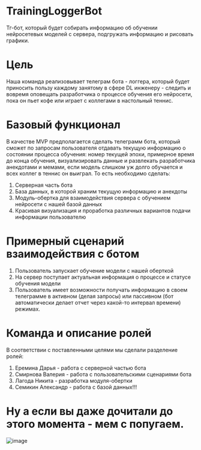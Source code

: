 # TrainingLoggerBot
Тг-бот, который будет собирать информацию об обучении нейросетевых моделей с сервера,  подгружать информацию и рисовать графики. 

# Цель
Наша команда реализовывает телеграм бота - логгера, который будет приносить пользу каждому занятому в сфере DL инженеру - следить и вовремя оповещать разработчика о процессе обучения его нейросети, пока он пьет кофе или играет с коллегами в настольный теннис. 

# Базовый функционал
В качестве MVP предполагается сделать телеграмм бота, который сможет по запросам пользователя отдавать текущую информацию о состоянии процесса обучения: номер текущей эпохи, примерное время до конца обучения, визуализировать данные и развлекать разработчика анекдотами и мемами, если модель слишком уж долго обучается и всех коллег в теннис он выиграл. То есть необходимо сделать:
1) Серверная часть бота
2) База данных, в которой храним текущую информацию и анекдоты
3) Модуль-обертка для взаимодействия сервера с обучением нейросети с нашей базой данных
4) Красивая визуализация и проработка различных вариантов подачи информации пользователю

# Примерный сценарий взаимодействия с ботом
1) Пользователь запускает обучение модели с нашей оберткой
2) На сервер поступает актуальная информация о процессе и статусе обучения модели
3) Пользователь имеет возможности получать информацию в своем телеграмме в активном (делая запросы) или пассивном (бот автоматически делает отчет через какой-то интервал времени) режимах.

# Команда и описание ролей
В соответствии с поставленными целями мы сделали разделение ролей:
1) Еремина Дарья - работа с серверной частью бота
2) Смирнова Валерия - работа с пользовательскими сценариями бота
3) Лагода Никита - разработка модуля-обертки
4) Семикин Александр - работа с базой данных!!!

# Ну а если вы даже дочитали до этого момента - мем с попугаем.
![image](https://github.com/DotOnionDM/TrainingLoggerBot/assets/145100837/2e351f14-f814-44a8-a7f0-1940ffd30aef)
